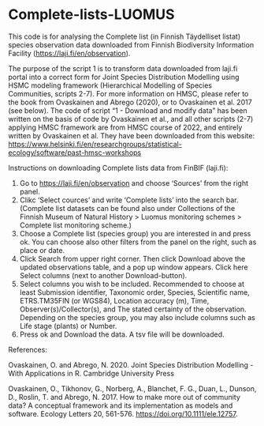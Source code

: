 # Complete-lists-LUOMUS
 
This code is for analysing the Complete list (in Finnish Täydelliset listat) species observation data downloaded from Finnish Biodiversity Information Facility (https://laji.fi/en/observation).  

The purpose of the script 1 is to transform data downloaded from laji.fi portal into a correct form for Joint Species Distribution Modelling using HSMC modeling framework (Hierarchical Modelling of Species Communities, scripts 2-7). For more information on HMSC, please refer to the book from Ovaskainen and Abrego (2020), or to Ovaskainen et al. 2017 (see below). The code of script “1 - Download and modify data” has been written on the basis of code by Ovaskainen et al., and all other scripts (2-7) applying HMSC framework are from HMSC course of 2022, and entirely written by Ovaskainen et al. They have been downloaded from this website: https://www.helsinki.fi/en/researchgroups/statistical-ecology/software/past-hmsc-workshops  

Instructions on downloading Complete lists data from FinBIF (laji.fi): 

1) Go to https://laji.fi/en/observation and choose ‘Sources’ from the right panel. 
2) Clikc ‘Select cources’ and write ‘Complete lists’ into the search bar. (Complete list datasets can be found also under Collections of the Finnish Museum of Natural History > Luomus monitoring schemes > Complete list monitoring scheme.) 
3) Choose a Complete list (species group) you are interested in and press ok. You can choose also other filters from the panel on the right, such as place or date. 
4) Click Search from upper right corner. Then click Download above the updated observations table, and a pop up window appears. Click here Select columns (next to another Download-button). 
5) Select columns you wish to be included. Recommended to choose at least  Submission identifier, Taxonomic order, Species, Scientific name, ETRS.TM35FIN (or WGS84), Location accuracy (m), Time, Observer(s)/Collector(s), and The stated certainty of the observation. Depending on the species group, you may also include columns such as Life stage (plants) or Number.  
6) Press ok and Download the data. A tsv file will be downloaded. 


References:

Ovaskainen, O. and Abrego, N. 2020. Joint Species Distribution Modelling - With Applications in R. Cambridge University Press  

Ovaskainen, O., Tikhonov, G., Norberg, A., Blanchet, F. G., Duan, L., Dunson, D., Roslin, T. and Abrego, N. 2017. How to make more out of community data? A conceptual framework and its implementation as models and software. Ecology Letters 20, 561-576. https://doi.org/10.1111/ele.12757.  
